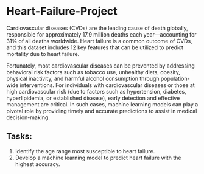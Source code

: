 # Heart-Failure-Project
Cardiovascular diseases (CVDs) are the leading cause of death globally, responsible for approximately 17.9 million deaths each year—accounting for 31% of all deaths worldwide. Heart failure is a common outcome of CVDs, and this dataset includes 12 key features that can be utilized to predict mortality due to heart failure.

Fortunately, most cardiovascular diseases can be prevented by addressing behavioral risk factors such as tobacco use, unhealthy diets, obesity, physical inactivity, and harmful alcohol consumption through population-wide interventions. For individuals with cardiovascular diseases or those at high cardiovascular risk (due to factors such as hypertension, diabetes, hyperlipidemia, or established disease), early detection and effective management are critical. In such cases, machine learning models can play a pivotal role by providing timely and accurate predictions to assist in medical decision-making.

## Tasks:
1. Identify the age range most susceptible to heart failure.
2. Develop a machine learning model to predict heart failure with the highest accuracy.
